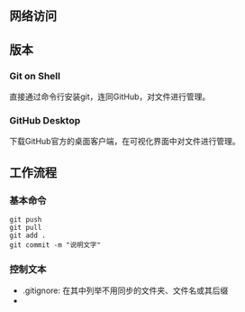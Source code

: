 
## 网络访问



## 版本

### Git on Shell

直接通过命令行安装git，连同GitHub，对文件进行管理。



### GitHub Desktop

下载GitHub官方的桌面客户端，在可视化界面中对文件进行管理。

## 工作流程


### 基本命令

```git {:line-number}
git push
git pull
git add .
git commit -m "说明文字"
```

### 控制文本

- .gitignore: 在其中列举不用同步的文件夹、文件名或其后缀
- 